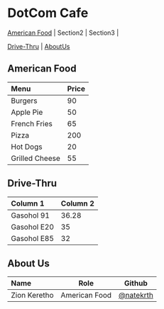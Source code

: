 # DotCom Cafe

[American Food](#American-Food) | Section2 | Section3 |

[Drive-Thru](#กrive-Thru) | [AboutUs](#About-us)

## American Food

| Menu                     | Price    |
|:-------------------------|----------|
| Burgers                  | 90       |
| Apple Pie                | 50       |
| French Fries             | 65       |
| Pizza                    | 200      |
| Hot Dogs                 | 20       |
| Grilled Cheese           | 55       |

## Drive-Thru

| Column 1                 | Column 2 |
|:-------------------------|----------|
| Gasohol 91               | 36.28    |
| Gasohol E20              | 35       |
| Gasohol E85              | 32       |

## About Us

| Name      | Role      | Github          |
|:----------|-----------|-----------------|
| Zion Keretho | American Food | [@natekrth](https://github.com/natekrth) |
